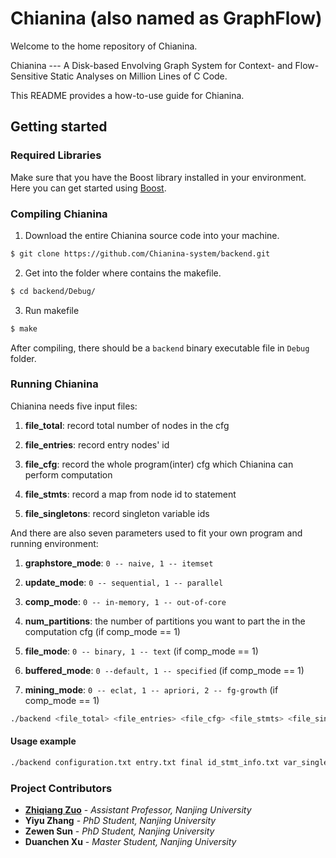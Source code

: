 # Chianina (also named as GraphFlow)

Welcome to the home repository of Chianina.

Chianina --- A Disk-based Envolving Graph System for Context- and Flow-Sensitive Static Analyses on Million Lines of C Code.

This README provides a how-to-use guide for Chianina. 

## Getting started

### Required Libraries

Make sure that you have the Boost library installed in your environment. Here you can get started using [Boost](https://www.boost.org/doc/libs/1_69_0/more/getting_started/index.html).

### Compiling Chianina

1. Download the entire Chianina source code into your machine.

```bash
$ git clone https://github.com/Chianina-system/backend.git
```

2. Get into the folder where contains the makefile.

```bash
$ cd backend/Debug/
```

3. Run makefile

```bash
$ make
```

After compiling, there should be a `backend` binary executable file in `Debug` folder.

### Running Chianina

Chianina needs five input files:

1. **file_total**: record total number of nodes in the cfg 

2. **file_entries**: record entry nodes' id

3. **file_cfg**: record the whole program(inter) cfg which Chianina can perform computation

4. **file_stmts**: record a map from node id to statement

5. **file_singletons**: record singleton variable ids

And there are also seven parameters used to fit your own program and running environment: 

1. **graphstore_mode**: `0 -- naive, 1 -- itemset`

2. **update_mode**: `0 -- sequential, 1 -- parallel`

3. **comp_mode**: `0 -- in-memory, 1 -- out-of-core`

4. **num_partitions**: the number of partitions you want to part the in the computation cfg (if comp_mode == 1)

5. **file_mode**: `0 -- binary, 1 -- text` (if comp_mode == 1)

6. **buffered_mode**: `0 --default, 1 -- specified` (if comp_mode == 1)

7. **mining_mode**: `0 -- eclat, 1 -- apriori, 2 -- fg-growth` (if comp_mode == 1)

```bash
./backend <file_total> <file_entries> <file_cfg> <file_stmts> <file_singletons> <graphstore_mode> <update_mode> <comp_mode> <num_partitions> <file_mode> <buffered_mode> <mining_mode>
```

#### Usage example

```bash
./backend configuration.txt entry.txt final id_stmt_info.txt var_singleton_info.txt 0 1 1 1 0 1 0
```





### Project Contributors
* [**Zhiqiang Zuo**](http://z-zhiqiang.github.io/) - *Assistant Professor, Nanjing University*
* **Yiyu Zhang** - *PhD Student, Nanjing University*
* **Zewen Sun** - *PhD Student, Nanjing University*
* **Duanchen Xu** - *Master Student, Nanjing University*
